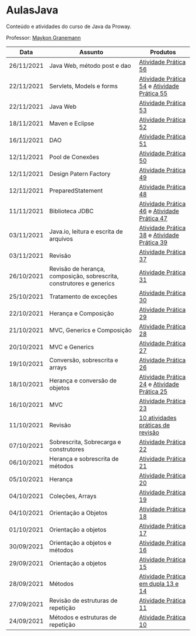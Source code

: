 # AulasJava
Conteúdo e atividades do curso de Java da Proway.

Professor: [Maykon Granemann](https://github.com/maykondgranemann)

| Data | Assunto | Produtos |
| --- | --- | --- |
| 26/11/2021 | Java Web, método post e dao | [Atividade Prática 56](https://github.com/rebeccamoraes/AulasJava/tree/main/src/atividades/modulo8/atp56) |
| 22/11/2021 | Servlets, Models e forms | [Atividade Prática 54](https://github.com/rebeccamoraes/AulasJava/tree/main/src/atividades/modulo8/atp54) e [Atividade Prática 55](https://github.com/rebeccamoraes/AulasJava/tree/main/src/atividades/modulo8/atp55) |
| 22/11/2021 | Java Web | [Atividade Prática 53](https://github.com/rebeccamoraes/AulasJava/tree/main/src/atividades/modulo8/atp53) |
| 18/11/2021 | Maven e Eclipse | [Atividade Prática 52](https://github.com/rebeccamoraes/AulasJava/tree/main/src/atividades/modulo8/atp52) |
| 16/11/2021 | DAO | [Atividade Prática 51](https://github.com/rebeccamoraes/AulasJava/tree/main/src/atividades/modulo8/atp51) |
| 12/11/2021 | Pool de Conexões | [Atividade Prática 50](https://github.com/rebeccamoraes/AulasJava/tree/main/src/atividades/modulo8/atp50) |
| 12/11/2021 | Design Patern Factory | [Atividade Prática 49](https://github.com/rebeccamoraes/AulasJava/tree/main/src/atividades/modulo8/atp49) |
| 12/11/2021 | PreparedStatement | [Atividade Prática 48](https://github.com/rebeccamoraes/AulasJava/tree/main/src/atividades/modulo8/atp48) |
| 11/11/2021 | Biblioteca JDBC | [Atividade Prática 46](https://github.com/rebeccamoraes/AulasJava/tree/main/src/atividades/modulo8/atp46) e [Atividade Prática 47](https://github.com/rebeccamoraes/AulasJava/tree/main/src/atividades/modulo8/atp47)|
| 03/11/2021 | Java.io, leitura e escrita de arquivos | [Atividade Prática 38](https://github.com/rebeccamoraes/AulasJava/tree/main/src/atividades/atp38) e [Atividade Prática 39](https://github.com/rebeccamoraes/AulasJava/tree/main/src/atividades/atp39) |
| 03/11/2021 | Revisão | [Atividade Prática 37](https://github.com/rebeccamoraes/AulasJava/tree/main/src/atividades/atp37) |
| 26/10/2021 | Revisão de herança, composição, sobrescrita, construtores e generics | [Atividade Prática 31](https://github.com/rebeccamoraes/AulasJava/tree/main/src/atividades/atp31) |
| 25/10/2021 | Tratamento de exceções | [Atividade Prática 30](https://github.com/rebeccamoraes/AulasJava/tree/main/src/atividades/atp30) |
| 22/10/2021 | Herança e Composição | [Atividade Prática 29](https://github.com/rebeccamoraes/java_atp29) |
| 21/10/2021 | MVC, Generics e Composição |  [Atividade Prática 28](https://github.com/rebeccamoraes/AulasJava/tree/main/src/atividades/atp28) |
| 20/10/2021 | MVC e Generics |  [Atividade Prática 27](https://github.com/rebeccamoraes/AulasJava/tree/main/src/atividades/atp27) |
| 19/10/2021 | Conversão, sobrescrita e arrays | [Atividade Prática 26](https://github.com/rebeccamoraes/AulasJava/tree/main/src/atividades/atp26) |
| 18/10/2021 | Herança e conversão de objetos | [Atividade Prática 24](https://github.com/rebeccamoraes/AulasJava/tree/main/src/atividades/atp24) e [Atividade Prática 25](https://github.com/rebeccamoraes/AulasJava/tree/main/src/atividades/atp25)|
| 16/10/2021 | MVC | [Atividade Prática 23](https://github.com/rebeccamoraes/AulasJava/tree/main/src/atividades/atp23) |
| 11/10/2021 | Revisão | [10 atividades práticas de revisão](https://github.com/rebeccamoraes/JavaRevisaoExercicios) |
| 07/10/2021 | Sobrescrita, Sobrecarga e construtores | [Atividade Prática 22](https://github.com/rebeccamoraes/AulasJava/tree/main/src/atividades/atp22) |
| 06/10/2021 | Herança e sobrescrita de métodos | [Atividade Prática 21](https://github.com/rebeccamoraes/AulasJava/tree/main/src/atividades/atp21) |
| 05/10/2021 | Herança | [Atividade Prática 20](https://github.com/rebeccamoraes/AulasJava/tree/main/src/atividades/atp20) |
| 04/10/2021 | Coleções, Arrays | [Atividade Prática 19](https://github.com/rebeccamoraes/AulasJava/tree/main/src/atividades/atp19) |
| 04/10/2021 | Orientação a Objetos | [Atividade Prática 18](https://github.com/rebeccamoraes/AulasJava/tree/main/src/atividades/atp18) |
| 01/10/2021 | Orientação a objetos | [Atividade Prática 17](https://github.com/rebeccamoraes/AulasJava/tree/main/src/atividades/atp17) |
| 30/09/2021 | Orientação a objetos e métodos | [Atividade Prática 16](https://github.com/rebeccamoraes/AulasJava/tree/main/src/atividades/atp16) |
| 29/09/2021 | Orientação a objetos | [Atividade Prática 15](https://github.com/rebeccamoraes/AulasJava/tree/main/src/atividades/atp15) |
| 28/09/2021 | Métodos | [Atividade Prática em dupla 13 e 14](https://github.com/manuelatgkb/Java_atp13) |
| 27/09/2021 | Revisão de estruturas de repetição |  [Atividade Prática 11](https://github.com/rebeccamoraes/java_atp11) |
| 24/09/2021 | Métodos e estruturas de repetição | [Atividade Prática 10](https://github.com/rebeccamoraes/java_atp10) |
